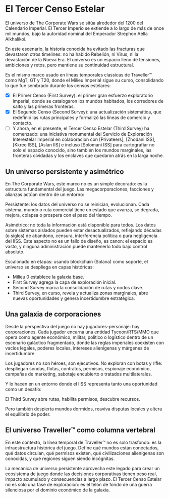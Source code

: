 # El Tercer Censo Estelar

El universo de The Corporate Wars se sitúa alrededor del 1200 del Calendario Imperial. El Tercer Imperio se extiende a lo largo de más de once mil mundos, bajo la autoridad nominal del Emperador Strephon Aella Alkhalikoi.

En este escenario, la historia conocida ha evitado las fracturas que devastaron otros timelines: no ha habido Rebelión, ni Virus, ni la devastación de la Nueva Era. El universo es un espacio lleno de tensiones, ambiciones y retos, pero mantiene su continuidad estructural.

Es el mismo marco usado en líneas temporales classicas de Traveller™ como MgT, GT y T20, donde el Milieu Imperial sigue su curso, consolidando lo que fue sembrado durante los censos estelares:

* [x] El Primer Censo (First Survey): el primer gran esfuerzo exploratorio imperial, donde se catalogaron los mundos habitados, los corredores de salto y las primeras fronteras.
* [x] El Segundo Censo (Second Survey): una actualización sistemática, que redefinió las rutas principales y formalizó las líneas de comercio y contacto.
* [ ] Y ahora, en el presente, el Tercer Censo Estelar (Third Survey) ha comenzado: una iniciativa monumental del Servicio de Exploración Interestelar Imperial en colaboracion con \[Privateers], \[Zhodani ISS], \[Kkree ISS], \[Aslan IIS] e incluso \[Solomani ISS] para cartografiar no solo el espacio conocido, sino también los mundos marginales, las fronteras olvidadas y los enclaves que quedaron atrás en la larga noche.

## Un universo persistente y asimétrico

En The Corporate Wars, este marco no es un simple decorado: es la estructura fundamental del juego. Las megacorporaciones, facciones y alianzas actúan dentro de un entorno:

Persistente: los datos del universo no se reinician, evolucionan. Cada sistema, mundo o ruta comercial tiene un estado que avanza, se degrada, mejora, colapsa o prospera con el paso del tiempo.

Asimétrico: no toda la información está disponible para todos. Los datos sobre sistemas aislados pueden estar desactualizados, reflejando décadas (o siglos) de abandono, censura, interferencia política o pura negligencia del IISS. Este aspecto no es un fallo de diseño, es canon: el espacio es vasto, y ninguna administración puede mantenerlo todo bajo control absoluto.

Escalonado en etapas: usando blockchain (Solana) como soporte, el universo se despliega en capas históricas:

* Milieu 0 establece la galaxia base.
* First Survey agrega la capa de exploración inicial.
* Second Survey marca la consolidación de rutas y nodos clave.
* Third Survey, en curso, revela y actualiza zonas marginales, abre nuevas oportunidades y genera incertidumbre estratégica.

## Una galaxia de corporaciones

Desde la perspectiva del juego no hay jugadores-personaje: hay corporaciones. Cada jugador encarna una entidad Tycoon/RTS/MMO que opera como agente económico, militar, político o logístico dentro de un escenario galáctico fragmentado, donde las reglas imperiales coexisten con vacíos legales, poderes locales, intereses alienígenas y márgenes de incertidumbre.

Los jugadores no son héroes, son ejecutivos. No exploran con botas y rifle: despliegan sondas, flotas, contratos, permisos, espionaje económico, campañas de marketing, sabotaje encubierto o tratados multilaterales.

Y lo hacen en un entorno donde el IISS representa tanto una oportunidad como un desafío:

El Third Survey abre rutas, habilita permisos, descubre recursos.

Pero también despierta mundos dormidos, reaviva disputas locales y altera el equilibrio de poder.

## El universo Traveller™ como columna vertebral

En este contexto, la línea temporal de Traveller™ no es solo trasfondo: es la infraestructura histórica del juego. Define qué mundos están conectados, qué datos circulan, qué permisos existen, qué civilizaciones alienígenas son conocidas, y qué regiones siguen siendo incógnitas.

La mecánica de universo persistente aprovecha este legado para crear un ecosistema de juego donde las decisiones corporativas tienen peso real, impacto acumulado y consecuencias a largo plazo. El Tercer Censo Estelar no es solo una fase de exploración: es el telón de fondo de una guerra silenciosa por el dominio económico de la galaxia.
